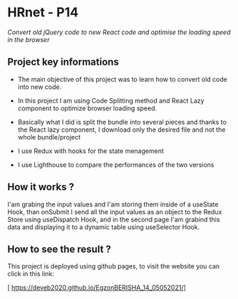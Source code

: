 # HRnet - P14

_Convert old jQuery code to new React code and optimise the loading speed in the browser_

## Project key informations

* The main objective of this project was to learn how to convert old code into new code.

* In this project I am using Code Splitting method and React Lazy component to optimize browser loading speed.

* Basically what I did is split the bundle into several pieces and thanks to the React lazy component, I download only the desired file and not the whole bundle/project

* I use Redux with hooks for the state menagement

* I use Lighthouse to compare the performances of the two versions

## How it works ?

I'am grabing the input values and I'am storing them inside of a useState Hook, than onSubmit I send all the input values as an object to the Redux Store using useDispatch Hook,
and in the second page I'am grabind this data and displaying it to a dynamic table using useSelector Hook.

## How to see the result ?

This project is deployed using github pages, to visit the website you can click in this link:

[ https://deveb2020.github.io/EgzonBERISHA_14_05052021/]
